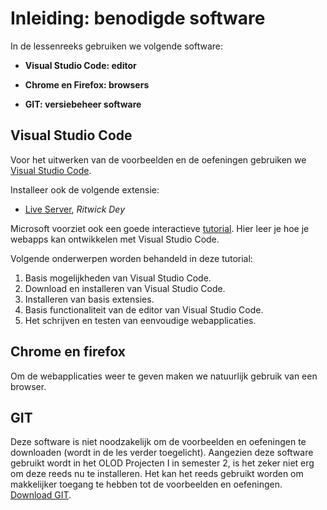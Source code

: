 # Inleiding: benodigde software
In de lessenreeks gebruiken we volgende software:
- **Visual Studio Code: editor** 
  
- **Chrome en Firefox: browsers**

- **GIT: versiebeheer software**

## Visual Studio Code
Voor het uitwerken van de voorbeelden en de oefeningen gebruiken we [Visual Studio Code](https://code.visualstudio.com/Download).  

Installeer ook de volgende extensie:
  
  - [Live Server](https://github.com/ritwickdey/vscode-live-server), *Ritwick Dey* 
  

Microsoft voorziet ook een goede interactieve [tutorial](https://docs.microsoft.com/nl-nl/learn/modules/develop-web-apps-with-vs-code/). Hier leer je hoe je webapps kan ontwikkelen met Visual Studio Code.

Volgende onderwerpen worden behandeld in deze tutorial:
1. Basis mogelijkheden van Visual Studio Code.
2. Download en installeren van Visual Studio Code.
3. Installeren van basis extensies.
4. Basis functionaliteit van de editor van Visual Studio Code.
5. Het schrijven en testen van eenvoudige webapplicaties.

## Chrome en firefox
Om de webapplicaties weer te geven maken we natuurlijk gebruik van een browser.

## GIT
Deze software is niet noodzakelijk om de voorbeelden en oefeningen te downloaden (wordt in de les verder toegelicht). Aangezien deze software gebruikt wordt in het OLOD Projecten I in semester 2, is het zeker niet erg om deze reeds nu te installeren. Het kan het reeds gebruikt worden om makkelijker toegang te hebben tot de voorbeelden en oefeningen. [Download GIT](https://git-scm.com/downloads).
